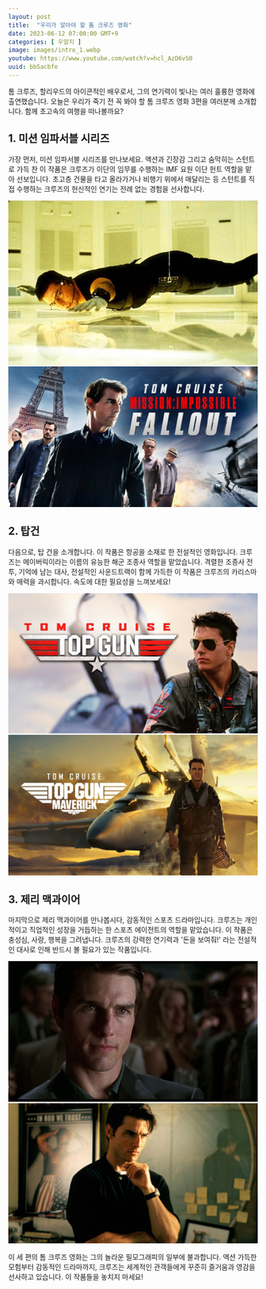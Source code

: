 ```yaml
---
layout: post
title:  "우리가 알아야 할 톰 크루즈 영화"
date: 2023-06-12 07:00:00 GMT+9
categories: [ 우알지 ]
image: images/intro_1.webp
youtube: https://www.youtube.com/watch?v=hcl_AzD6vS0
uuid: bb5acbfe
---
```


톰 크루즈, 할리우드의 아이콘적인 배우로서, 그의 연기력이 빛나는 여러 훌륭한 영화에 출연했습니다. 오늘은 우리가 죽기 전 꼭 봐야 할 톰 크루즈 영화 3편을 여러분께 소개합니다. 함께 초고속의 여행을 떠나볼까요?

## 1. 미션 임파서블 시리즈

가장 먼저, 미션 임파서블 시리즈를 만나보세요. 액션과 긴장감 그리고 숨막히는 스턴트로 가득 찬 이 작품은 크루즈가 이단의 임무를 수행하는 IMF 요원 이단 헌트 역할을 맡아 선보입니다. 초고층 건물을 타고 올라가거나 비행기 위에서 매달리는 등 스턴트를 직접 수행하는 크루즈의 헌신적인 연기는 전례 없는 경험을 선사합니다.

![1_1.jpg](images/1_1.jpg)
![1_2.jpg](images/1_2.jpg)

## 2. 탑건

다음으로, 탑 건을 소개합니다. 이 작품은 항공을 소재로 한 전설적인 영화입니다. 크루즈는 메이버릭이라는 이름의 유능한 해군 조종사 역할을 맡았습니다. 격렬한 조종사 전투, 기억에 남는 대사, 전설적인 사운드트랙이 함께 가득한 이 작품은 크루즈의 카리스마와 매력을 과시합니다. 속도에 대한 필요성을 느껴보세요!

![2_1.jpg](images/2_1.jpg)
![2_2.jpg](images/2_2.jpg)

## 3. 제리 맥과이어

마지막으로 제리 맥과이어를 만나봅시다, 감동적인 스포츠 드라마입니다. 크루즈는 개인적이고 직업적인 성장을 거듭하는 한 스포츠 에이전트의 역할을 맡았습니다. 이 작품은 충성심, 사랑, 행복을 그려냅니다. 크루즈의 강력한 연기력과 '돈을 보여줘!' 라는 전설적인 대사로 인해 반드시 볼 필요가 있는 작품입니다.

![3_1.jpg](images/3_1.jpg)
![3_2.jpg](images/3_2.jpg)

이 세 편의 톰 크루즈 영화는 그의 놀라운 필모그래피의 일부에 불과합니다. 액션 가득한 모험부터 감동적인 드라마까지, 크루즈는 세계적인 관객들에게 꾸준히 즐거움과 영감을 선사하고 있습니다. 이 작품들을 놓치지 마세요!